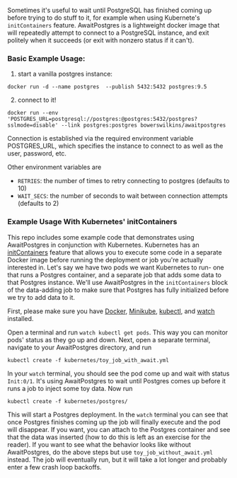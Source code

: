 Sometimes it's useful to wait until PostgreSQL has finished coming up before
trying to do stuff to it, for example when using Kubernete's `initContainers`
feature. AwaitPostgres is a lightweight docker image that will repeatedly
attempt to connect to a PostgreSQL instance, and exit politely when it succeeds (or exit
with nonzero status if it can't).

### Basic Example Usage:
1) start a vanilla postgres instance:
```
docker run -d --name postgres  --publish 5432:5432 postgres:9.5
```
2) connect to it!
```
docker run --env 'POSTGRES_URL=postgresql://postgres:@postgres:5432/postgres?sslmode=disable' --link postgres:postgres bowerswilkins/awaitpostgres
```

Connection is established via the required environment variable POSTGRES_URL,
which specifies the instance to connect to as well as the user, password, etc.

Other environment variables are
* `RETRIES`: the number of times to retry connecting to postgres (defaults to 10)
* `WAIT_SECS`: the number of seconds to wait between connection attempts (defaults to 2)


### Example Usage With Kubernetes' initContainers
This repo includes some example code that demonstrates using AwaitPostgres in conjunction with Kubernetes. Kubernetes has an
[initContainers](https://kubernetes.io/docs/concepts/workloads/pods/init-containers/) feature that allows you to execute some
code in a separate Docker image before running the deployment or job you're actually interested in. Let's say we have two pods
we want Kubernetes to run- one that runs a Postgres container, and a separate job that adds some data to that Postgres
instance. We'll use AwaitPostgres in the `initContainers` block of the data-adding job to make sure that Postgres has fully initialized before we try to add data to it.

First, please make sure you have [Docker](https://www.docker.com/), [Minikube](https://github.com/kubernetes/minikube/releases), [kubectl](https://kubernetes.io/docs/tasks/kubectl/install/), and [watch](http://brewformulas.org/Watch) installed.

Open a terminal and run `watch kubectl get pods`. This way you can monitor pods' status as they go up and down.
Next, open a separate terminal, navigate to your AwaitPostgres directory, and run
```
kubectl create -f kubernetes/toy_job_with_await.yml
```
In your `watch` terminal, you should see the pod come up and wait with status `Init:0/1`. It's using AwaitPostgres to
wait until Postgres comes up before it runs a job to inject some toy data. Now run
```
kubectl create -f kubernetes/postgres/
```
This will start a Postgres deployment. In the `watch` terminal you can see that once Postgres finishes coming up the job will
finally execute and the pod will disappear. If you want, you can attach to the Postgres container and see that the data
was inserted (how to do this is left as an exercise for the reader).
If you want to see what the behavior looks like without AwaitPostgres, do the above steps but use `toy_job_without_await.yml`
instead. The job will eventually run, but it will take a lot longer and probably enter a few crash loop backoffs.

